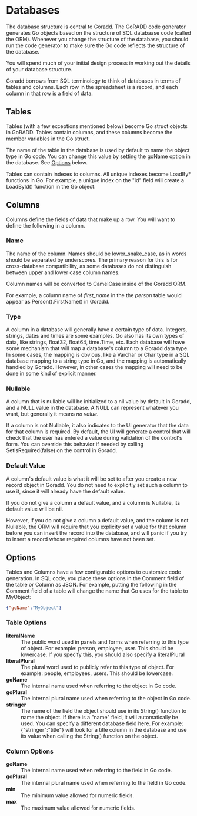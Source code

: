 # Databases
The database structure is central to Goradd. The GoRADD code generator generates Go objects based
on the structure of SQL databaase code (called the ORM). Whenever you change the structure of the database, 
you should run the code generator to make sure the Go code reflects the structure of the database.

You will spend much of your initial design process in working out the details of your database structure.

Goradd borrows from SQL terminology to think of databases in terms of tables and columns.
Each row in the spreadsheet is a record, and each column in that row is a field 
of data.

## Tables
Tables (with a few exceptions mentioned below) become Go struct objects in GoRADD. Tables contain columns,
and these columns become the member variables in the Go struct.

The name of the table in the database is used by default to name the object type in Go code. You can 
change this value by setting the goName option in the database. See [Options](#options) below.

Tables can contain indexes to columns. All unique indexes become LoadBy* functions
in Go. For example, a unique index on the "id" field will create a LoadById() function
in the Go object.

## Columns
Columns define the fields of data that make up a row. You will want to define the following in a column.

### Name
The name of the column. Names should be lower_snake_case, as in words should be separated by underscores.
The primary reason for this is for cross-database compatibility, as some databases do not distinguish
between upper and lower case column names.

Column names will be converted to CamelCase inside of the Goradd ORM.

For example, a column name of *first_name* in the the *person* table would appear as Person().FirstName()
in Goradd.

### Type
A column in a database will generally have a certain type of data. Integers, strings, dates and times
are some examples. Go also has its own types of data, like strings, float32, float64, time.Time, etc.
Each database will have some mechanism that will map a database's column to a Goradd data type.
In some cases, the mapping is obvious, like a Varchar or Char type in a SQL database mapping to a 
string type in Go, and the mapping is automatically handled by Goradd. 
However, in other cases the mapping will need to be done in some kind of explicit manner. 

### Nullable
A column that is nullable will be initialized to a nil value by default in Goradd, and a NULL value
in the database. A NULL can represent whatever you want, but generally it means *no value*.

If a column is not Nullable, it also indicates to the 
UI generator that the data for that column is
required. By default, the UI will generate a control that will check that the user has
entered a value during validation of the control's form. You can override this behavior if needed
by calling SetIsRequired(false) on the control in Goradd.

### Default Value
A column's default value is what it will be set to after you create a new record object in Goradd. You
do not need to explicitly set such a column to use it, since it will already have the default value.

If you do not give a column a default value, and a column is Nullable, its default value will be nil.

However, if you do not give a column a default value, and the column is not Nullable, the ORM will
require that you explicity set a value for that column before you can insert the record into the database,
and will panic if you try to insert a record whose required columns have not been set.

## Options
Tables and Columns have a few configurable options to customize code generation. In SQL code, you place
these options in the Comment field of the table or Column as JSON. For example, putting the following in
the Comment field of a table will change the name that Go uses for the table to MyObject:
```json
{"goName":"MyObject"}
```

### Table Options
<dl>
  <dt><strong>literalName</strong></dt>
  <dd>The public word used in panels and forms when referring to this type of object. For example: person, employee, user.
      This should be lowercase. If you specify this, you should also specify a literalPlural</dd>
  <dt><strong>literalPlural</strong></dt>
  <dd>The plural word used to publicly refer to this type of object. For example: people, employees, users.
      This should be lowercase.</dd>
  <dt><strong>goName</strong></dt>
  <dd>The internal name used when referring to the object in Go code.</dd>
  <dt><strong>goPlural</strong></dt>
  <dd>The internal plural name used when referring to the object in Go code.</dd>
  <dt><strong>stringer</strong></dt>
  <dd>The name of the field the object should use in its String() function to name the object.
      If there is a "name" field, it will automatically be used. You can specify a different database
      field here. For example: {"stringer":"title"} will look for a title column in the database and use
      its value when calling the String() function on the object.</dd>

</dl>

### Column Options
<dl>
  <dt><strong>goName</strong></dt>
  <dd>The internal name used when referring to the field in Go code.</dd>
  <dt><strong>goPlural</strong></dt>
  <dd>The internal plural name used when referring to the field in Go code.</dd>
  <dt><strong>min</strong></dt>
  <dd>The minimum value allowed for numeric fields.</dd>
  <dt><strong>max</strong></dt>
  <dd>The maximum value allowed for numeric fields.</dd>
</dl>